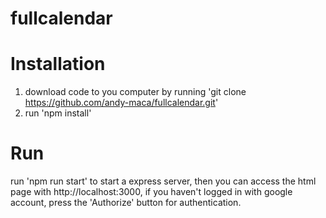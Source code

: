 # fullcalendar

# Installation
1. download code to you computer by running 'git clone https://github.com/andy-maca/fullcalendar.git'
2. run 'npm install'
# Run
run 'npm run start' to start a express server, then you can access the html page with http://localhost:3000, if you haven't logged in with google account, press the 'Authorize' button for authentication.
